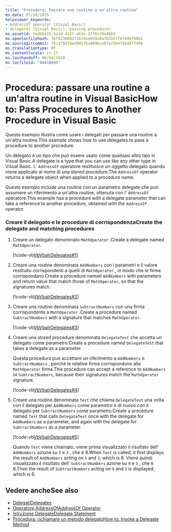 ```yaml
---
title: "Procedura: Passare una routine a un'altra routine"
ms.date: 07/20/2015
helpviewer_keywords:
- AddressOf operator [Visual Basic]
- delegates [Visual Basic], passing procedures
ms.assetid: 5adbba15-5a1d-413f-ab3e-3ff6cc0a4669
ms.openlocfilehash: 36f623068372614ae034a8a7b31bffb7496f98b1
ms.sourcegitcommit: f8c270376ed905f6a8896ce0fe25b4f4b38ff498
ms.translationtype: MT
ms.contentlocale: it-IT
ms.lasthandoff: 06/04/2020
ms.locfileid: "84410695"
---
```

# <a name="how-to-pass-procedures-to-another-procedure-in-visual-basic"></a><span data-ttu-id="63194-102">Procedura: passare una routine a un'altra routine in Visual Basic</span><span class="sxs-lookup"><span data-stu-id="63194-102">How to: Pass Procedures to Another Procedure in Visual Basic</span></span>
<span data-ttu-id="63194-103">Questo esempio illustra come usare i delegati per passare una routine a un'altra routine.</span><span class="sxs-lookup"><span data-stu-id="63194-103">This example shows how to use delegates to pass a procedure to another procedure.</span></span>  
  
 <span data-ttu-id="63194-104">Un delegato è un tipo che può essere usato come qualsiasi altro tipo in Visual Basic.</span><span class="sxs-lookup"><span data-stu-id="63194-104">A delegate is a type that you can use like any other type in Visual Basic.</span></span> <span data-ttu-id="63194-105">L' `AddressOf` operatore restituisce un oggetto delegato quando viene applicato al nome di una stored procedure.</span><span class="sxs-lookup"><span data-stu-id="63194-105">The `AddressOf` operator returns a delegate object when applied to a procedure name.</span></span>  
  
 <span data-ttu-id="63194-106">Questo esempio include una routine con un parametro delegate che può assumere un riferimento a un'altra routine, ottenuta con l' `AddressOf` operatore.</span><span class="sxs-lookup"><span data-stu-id="63194-106">This example has a procedure with a delegate parameter that can take a reference to another procedure, obtained with the `AddressOf` operator.</span></span>  
  
### <a name="create-the-delegate-and-matching-procedures"></a><span data-ttu-id="63194-107">Creare il delegato e le procedure di corrispondenza</span><span class="sxs-lookup"><span data-stu-id="63194-107">Create the delegate and matching procedures</span></span>  
  
1. <span data-ttu-id="63194-108">Creare un delegato denominato `MathOperator` .</span><span class="sxs-lookup"><span data-stu-id="63194-108">Create a delegate named `MathOperator`.</span></span>  
  
     [!code-vb[VbVbalrDelegates#1](~/samples/snippets/visualbasic/VS_Snippets_VBCSharp/VbVbalrDelegates/VB/Class1.vb#1)]  
  
2. <span data-ttu-id="63194-109">Creare una routine denominata `AddNumbers` con i parametri e il valore restituito corrispondenti a quelli di `MathOperator` , in modo che le firme corrispondano.</span><span class="sxs-lookup"><span data-stu-id="63194-109">Create a procedure named `AddNumbers` with parameters and return value that match those of `MathOperator`, so that the signatures match.</span></span>  
  
     [!code-vb[VbVbalrDelegates#2](~/samples/snippets/visualbasic/VS_Snippets_VBCSharp/VbVbalrDelegates/VB/Class1.vb#2)]  
  
3. <span data-ttu-id="63194-110">Creare una routine denominata `SubtractNumbers` con una firma corrispondente a `MathOperator` .</span><span class="sxs-lookup"><span data-stu-id="63194-110">Create a procedure named `SubtractNumbers` with a signature that matches `MathOperator`.</span></span>  
  
     [!code-vb[VbVbalrDelegates#3](~/samples/snippets/visualbasic/VS_Snippets_VBCSharp/VbVbalrDelegates/VB/Class1.vb#3)]  
  
4. <span data-ttu-id="63194-111">Creare una stored procedure denominata `DelegateTest` che accetta un delegato come parametro.</span><span class="sxs-lookup"><span data-stu-id="63194-111">Create a procedure named `DelegateTest` that takes a delegate as a parameter.</span></span>  
  
     <span data-ttu-id="63194-112">Questa procedura può accettare un riferimento a `AddNumbers` o `SubtractNumbers` , perché le relative firme corrispondono alla `MathOperator` firma.</span><span class="sxs-lookup"><span data-stu-id="63194-112">This procedure can accept a reference to `AddNumbers` or `SubtractNumbers`, because their signatures match the `MathOperator` signature.</span></span>  
  
     [!code-vb[VbVbalrDelegates#4](~/samples/snippets/visualbasic/VS_Snippets_VBCSharp/VbVbalrDelegates/VB/Class1.vb#4)]  
  
5. <span data-ttu-id="63194-113">Creare una routine denominata `Test` che chiama `DelegateTest` una volta con il delegato per `AddNumbers` come parametro e di nuovo con il delegato per `SubtractNumbers` come parametro.</span><span class="sxs-lookup"><span data-stu-id="63194-113">Create a procedure named `Test` that calls `DelegateTest` once with the delegate for `AddNumbers` as a parameter, and again with the delegate for `SubtractNumbers` as a parameter.</span></span>  
  
     [!code-vb[VbVbalrDelegates#5](~/samples/snippets/visualbasic/VS_Snippets_VBCSharp/VbVbalrDelegates/VB/Class1.vb#5)]  
  
     <span data-ttu-id="63194-114">Quando `Test` viene chiamato, viene prima visualizzato il risultato dell' `AddNumbers` azione su `5` e `3` , che è 8.</span><span class="sxs-lookup"><span data-stu-id="63194-114">When `Test` is called, it first displays the result of `AddNumbers` acting on `5` and `3`, which is 8.</span></span> <span data-ttu-id="63194-115">Viene quindi visualizzato il risultato dell' `SubtractNumbers` azione su `9` e `3` , che è 6.</span><span class="sxs-lookup"><span data-stu-id="63194-115">Then the result of `SubtractNumbers` acting on `9` and `3` is displayed, which is 6.</span></span>  
  
## <a name="see-also"></a><span data-ttu-id="63194-116">Vedere anche</span><span class="sxs-lookup"><span data-stu-id="63194-116">See also</span></span>

- [<span data-ttu-id="63194-117">Delegati</span><span class="sxs-lookup"><span data-stu-id="63194-117">Delegates</span></span>](index.md)
- [<span data-ttu-id="63194-118">Operatore AddressOf</span><span class="sxs-lookup"><span data-stu-id="63194-118">AddressOf Operator</span></span>](../../../language-reference/operators/addressof-operator.md)
- [<span data-ttu-id="63194-119">Istruzione Delegate</span><span class="sxs-lookup"><span data-stu-id="63194-119">Delegate Statement</span></span>](../../../language-reference/statements/delegate-statement.md)
- [<span data-ttu-id="63194-120">Procedura: richiamare un metodo delegato</span><span class="sxs-lookup"><span data-stu-id="63194-120">How to: Invoke a Delegate Method</span></span>](how-to-invoke-a-delegate-method.md)
